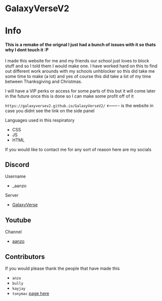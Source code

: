 # GalaxyVerseV2

# Info

#### This is a remake of the orignal I just had a bunch of issues with it so thats why I dont touch it :P

I made this website for me and my friends our school just loves to block stuff and so I told them I would make one. I have worked hard on this to find out different work arounds with my schools unhblocker so this did take me some time to make (a lot)
and yes of course this did take a lot of my time between Thanksgiving and Christmas.

I will have a VIP perks or access for some parts of this but it will come later in the future once this is done so I can make some profit off of it

``https://galaxyversev2.github.io/GalaxyVerseV2/`` <---- is the website in case you didnt see the link on the side panel


Languages used in this respiratory

- CSS
- JS
- HTML

If you would like to contact me for any sort of reason here are my socials
## Discord 
Username
- _aanzo

Server
- [GalaxyVerse](https://discord.gg/ACwwBVtcSG)

## Youtube

Channel
- [aanzo](https://www.youtube.com/@aanzo)


## Contributors


If you would please thank the people that have made this

- `anzo`
- `bully`
- `kayjay`
- `tonymac` [page here](https://github.com/viberverse/viberverse.github.io)
